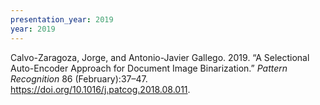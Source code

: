 ```yaml
---
presentation_year: 2019
year: 2019
---
```


Calvo-Zaragoza, Jorge, and Antonio-Javier Gallego. 2019. “A Selectional Auto-Encoder Approach for Document Image Binarization.” <i>Pattern Recognition</i> 86 (February):37–47. <a href="https://doi.org/10.1016/j.patcog.2018.08.011">https://doi.org/10.1016/j.patcog.2018.08.011</a>.